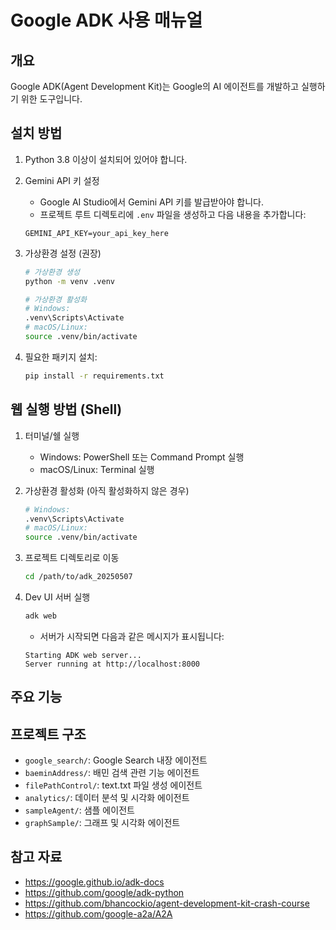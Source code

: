 # Google ADK 사용 매뉴얼

## 개요
Google ADK(Agent Development Kit)는 Google의 AI 에이전트를 개발하고 실행하기 위한 도구입니다.

## 설치 방법

1. Python 3.8 이상이 설치되어 있어야 합니다.

2. Gemini API 키 설정
   - Google AI Studio에서 Gemini API 키를 발급받아야 합니다.
   - 프로젝트 루트 디렉토리에 `.env` 파일을 생성하고 다음 내용을 추가합니다:
   ```
   GEMINI_API_KEY=your_api_key_here
   ```

3. 가상환경 설정 (권장)
   ```bash
   # 가상환경 생성
   python -m venv .venv

   # 가상환경 활성화
   # Windows:
   .venv\Scripts\Activate
   # macOS/Linux:
   source .venv/bin/activate
   ```

4. 필요한 패키지 설치:
   ```bash
   pip install -r requirements.txt
   ```

## 웹 실행 방법 (Shell)

1. 터미널/쉘 실행
   - Windows: PowerShell 또는 Command Prompt 실행
   - macOS/Linux: Terminal 실행

2. 가상환경 활성화 (아직 활성화하지 않은 경우)
   ```bash
   # Windows:
   .venv\Scripts\Activate
   # macOS/Linux:
   source .venv/bin/activate
   ```

3. 프로젝트 디렉토리로 이동
   ```bash
   cd /path/to/adk_20250507
   ```

4. Dev UI 서버 실행
   ```bash
   adk web
   ```
   - 서버가 시작되면 다음과 같은 메시지가 표시됩니다:
   ```
   Starting ADK web server...
   Server running at http://localhost:8000
   ```

## 주요 기능

## 프로젝트 구조

- `google_search/`: Google Search 내장 에이전트
- `baeminAddress/`: 배민 검색 관련 기능 에이전트
- `filePathControl/`: text.txt 파일 생성 에이전트
- `analytics/`: 데이터 분석 및 시각화 에이전트
- `sampleAgent/`: 샘플 에이전트
- `graphSample/`: 그래프 및 시각화 에이전트


## 참고 자료

- https://google.github.io/adk-docs
- https://github.com/google/adk-python
- https://github.com/bhancockio/agent-development-kit-crash-course
- https://github.com/google-a2a/A2A